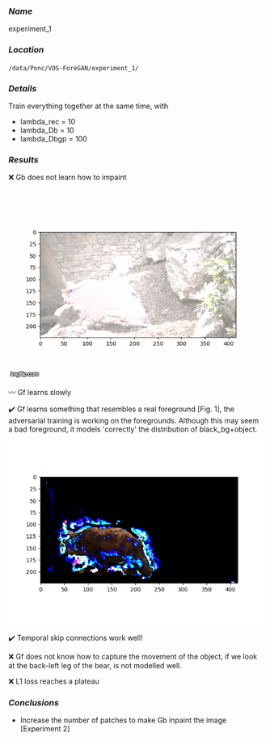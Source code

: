 ### **_Name_** 
experiment_1

### **_Location_** 
`/data/Ponc/VOS-ForeGAN/experiment_1/`

### **_Details_** 
Train everything together at the same time, with

- lambda_rec  = 10
- lambda_Db   = 10
- lambda_Dbgp = 100

### **_Results_**

:x: Gb does not learn how to impaint

![GitHub Logo](/experiments/imgs/experiment_01/bear_bg.gif)

:wavy_dash: Gf learns slowly

:heavy_check_mark: Gf learns something that resembles a real foreground [Fig. 1], the adversarial training is working on the foregrounds. Although this may seem a bad foreground, it models 'correctly' the distribution of black_bg+object.
![Github Logo](/experiments/imgs/experiment_01/bear_fg.png)

:heavy_check_mark: Temporal skip connections work well!

:x: Gf does not know how to capture the movement of the object, if we look at the back-left leg of the bear, is not modelled well.

:x: L1 loss reaches a plateau

### **_Conclusions_**
- Increase the number of patches to make Gb inpaint the image [Experiment 2]